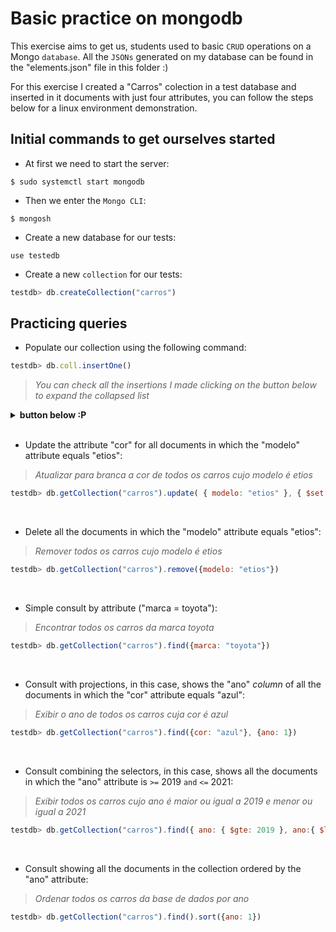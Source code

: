 # Basic practice on mongodb

This exercise aims to get us, students used to basic `CRUD` operations on a Mongo `database`. All the `JSONs` generated on my database can be found in the "elements.json" file in this folder :)

For this exercise I created a "Carros" colection in a test database and inserted in it documents with just four attributes, you can follow the steps below for a linux environment demonstration.

## Initial commands to get ourselves started

- At first we need to start the server:
```shell
$ sudo systemctl start mongodb
```

- Then we enter the `Mongo CLI`:
```shell
$ mongosh
```

- Create a new database for our tests:
```shell
use testedb
```

- Create a new `collection` for our tests:
```javascript
testdb> db.createCollection("carros")
```

## Practicing queries

- Populate our collection using the following command:
```javascript
testdb> db.coll.insertOne()
```
>_You can check all the insertions I made clicking on the button below to expand the collapsed list_
<details>
    <summary><strong>button below :P</strong></summary>

```javascript
testdb> db.getCollection("carros").insertOne({
    "marca" : "audi",
    "cor" : "preta",
    "ano" : 2021,
    "modelo" : "A4"
})

testdb> db.getCollection("carros").insertOne({
    "marca" : "chevrolet",
    "cor" : "vermelha",
    "ano" : 2018,
    "modelo" : "camaro"
})

testdb> db.getCollection("carros").insertOne({
    "marca" : "chevrolet",
    "cor" : "branca",
    "ano" : 2019,
    "modelo" : "cruze"
})

testdb> db.getCollection("carros").insertOne({
    "marca" : "nissan",
    "cor" : "azul",
    "ano" : 2020,
    "modelo" : "versa"
})

testdb> db.getCollection("carros").insertOne({
    "marca" : "nissan",
    "cor" : "branca",
    "ano" : 2020,
    "modelo" : "leaf"
})

testdb> db.getCollection("carros").insertOne({
    "marca" : "toyota",
    "cor" : "prata",
    "ano" : 2022,
    "modelo" : "corolla"
})

testdb> db.getCollection("carros").insertOne({
    "marca" : "toyota",
    "cor" : "prata",
    "ano" : 2021,
    "modelo" : "prius"
})

testdb> db.getCollection("carros").insertOne({
    "marca" : "toyota",
    "cor" : "preta",
    "ano" : 2021,
    "modelo" : "etios"
})
```
      
</details>
<br>

- Update the attribute "cor" for all documents in which the "modelo" attribute equals "etios":
>_Atualizar para branca a cor de todos os carros cujo modelo é etios_
```javascript
testdb> db.getCollection("carros").update( { modelo: "etios" }, { $set: { cor: "branca" } })
```
<br>

- Delete all the documents in which the "modelo" attribute equals "etios":
>_Remover todos os carros cujo modelo é etios_
```javascript
testdb> db.getCollection("carros").remove({modelo: "etios"})
```
<br>

- Simple consult by attribute ("marca = toyota"):
>_Encontrar todos os carros da marca toyota_
```javascript
testdb> db.getCollection("carros").find({marca: "toyota"})
```
<br>

- Consult with projections, in this case, shows the "ano" _column_ of all the documents in which the "cor" attribute equals "azul":
>_Exibir o ano de todos os carros cuja cor é azul_
```javascript
testdb> db.getCollection("carros").find({cor: "azul"}, {ano: 1})
```
<br>

- Consult combining the selectors, in this case, shows all the documents in which the "ano" attribute is `>=` 2019 `and` `<=` 2021:
>_Exibir todos os carros cujo ano é maior ou igual a 2019 e menor ou igual a 2021_
```javascript
testdb> db.getCollection("carros").find({ ano: { $gte: 2019 }, ano:{ $lte: 2021} })
```
<br>

- Consult showing all the documents in the collection ordered by the "ano" attribute:
>_Ordenar todos os carros da base de dados por ano_
```javascript
testdb> db.getCollection("carros").find().sort({ano: 1})
```

